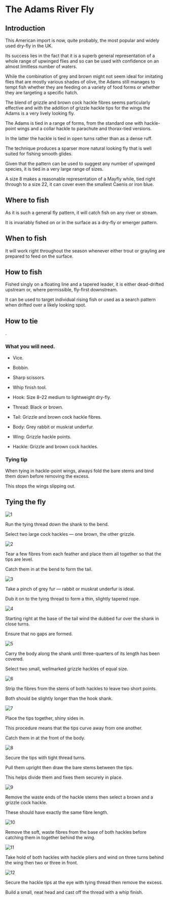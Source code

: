 # The Adams River Fly

## Introduction

This American import is now, quite probably, the most popular and widely used dry-fly in the UK.

Its success lies in the fact that it is a superb general representation of a whole range of upwinged flies and so can be used with confidence on an almost limitless number of waters.

While the combination of grey and brown might not seem ideal for imitating flies that are mostly various shades of olive, the Adams still manages to tempt fish whether they are feeding on a variety of food forms or whether they are targeting a specific hatch.

The blend of grizzle and brown cock hackle fibres seems particularly effective and with the addition of grizzle hackle tips for the wings the Adams is a very lively looking fly.

The Adams is tied in a range of forms, from the standard one with hackle-point wings and a collar hackle to parachute and thorax-tied versions.

In the latter the hackle is tied in open turns rather than as a dense ruff.

The technique produces a sparser more natural looking fly that is well suited for fishing smooth glides.

Given that the pattern can be used to suggest any number of upwinged species, it is tied in a very large range of sizes.

A size 8 makes a reasonable representation of a Mayfly while, tied right through to a size 22, it can cover even the smallest Caenis or iron blue.

## Where to fish

As it is such a general fly pattern, it will catch fish on any river or stream.

It is invariably fished on or in the surface as a dry-fly or emerger pattern.

## When to fish

It will work right throughout the season whenever either trout or grayling are prepared to feed on the surface.

## How to fish

Fished singly on a floating line and a tapered leader, it is either dead-drifted upstream or, where permissible, fly-first downstream.

It can be used to target individual rising fish or used as a search pattern when drifted over a likely looking spot.

## How to tie

.

### What you will need.

- Vice.

- Bobbin.

- Sharp scissors.

- Whip finish tool.

- Hook: Size 8–22 medium to lightweight dry-fly.

- Thread: Black or brown.

- Tail: Grizzle and brown cock hackle fibres.

- Body: Grey rabbit or muskrat underfur.

- Wing: Grizzle hackle points.

- Hackle: Grizzle and brown cock hackles.

### Tying tip

When tying in hackle-point wings, always fold the bare stems and bind them down before removing the excess.

This stops the wings slipping out.

## Tying the fly

![1](1.jpg)

Run the tying thread down the shank to the bend.

Select two large cock hackles — one brown, the other grizzle.

![2](2.jpg)

Tear a few fibres from each feather and place them all together so that the tips are level.

Catch them in at the bend to form the tail.

![3](3.jpg)

Take a pinch of grey fur — rabbit or muskrat underfur is ideal.

Dub it on to the tying thread to form a thin, slightly tapered rope.

![4](4.jpg)

Starting right at the base of the tail wind the dubbed fur over the shank in close turns.

Ensure that no gaps are formed.

![5](5.jpg)

Carry the body along the shank until three-quarters of its length has been covered.

Select two small, wellmarked grizzle hackles of equal size.

![6](6.jpg)

Strip the fibres from the stems of both hackles to leave two short points.

Both should be slightly longer than the hook shank.

![7](7.jpg)

Place the tips together, shiny sides in.

This procedure means that the tips curve away from one another.

Catch them in at the front of the body.

![8](8.jpg)

Secure the tips with tight thread turns.

Pull them upright then draw the bare stems between the tips.

This helps divide them and fixes them securely in place.

![9](9.jpg)

Remove the waste ends of the hackle stems then select a brown and a grizzle cock hackle.

These should have exactly the same fibre length.

![10](10.jpg)

Remove the soft, waste fibres from the base of both hackles before catching them in together behind the wing.

![11](11.jpg)

Take hold of both hackles with hackle pliers and wind on three turns behind the wing then two or three in front.

![12](12.jpg)

Secure the hackle tips at the eye with tying thread then remove the excess.

Build a small, neat head and cast off the thread with a whip finish.

